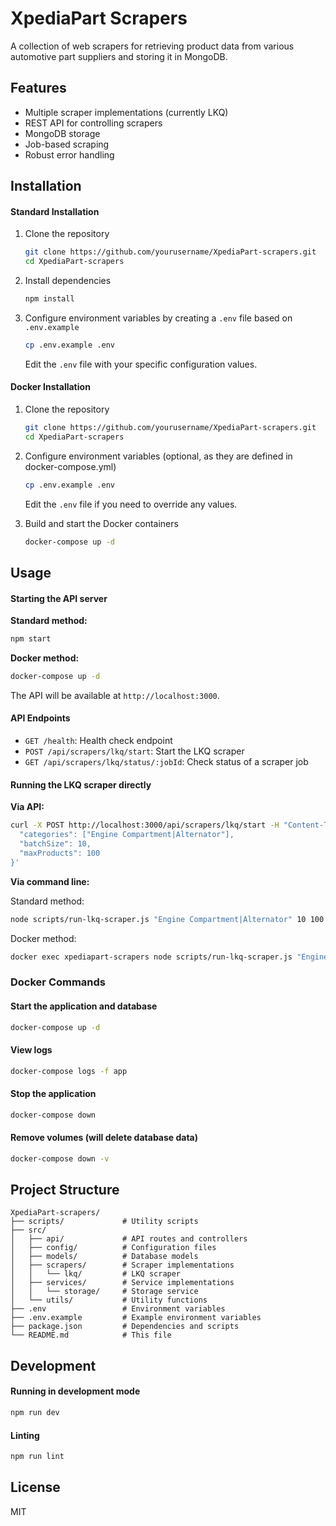 # XpediaPart Scrapers

A collection of web scrapers for retrieving product data from various automotive part suppliers and storing it in MongoDB.

## Features

- Multiple scraper implementations (currently LKQ)
- REST API for controlling scrapers
- MongoDB storage
- Job-based scraping
- Robust error handling

## Installation

#### Standard Installation

1. Clone the repository
   ```bash
   git clone https://github.com/yourusername/XpediaPart-scrapers.git
   cd XpediaPart-scrapers
   ```

2. Install dependencies
   ```bash
   npm install
   ```

3. Configure environment variables by creating a `.env` file based on `.env.example`
   ```bash
   cp .env.example .env
   ```
   Edit the `.env` file with your specific configuration values.

#### Docker Installation

1. Clone the repository
   ```bash
   git clone https://github.com/yourusername/XpediaPart-scrapers.git
   cd XpediaPart-scrapers
   ```

2. Configure environment variables (optional, as they are defined in docker-compose.yml)
   ```bash
   cp .env.example .env
   ```
   Edit the `.env` file if you need to override any values.

3. Build and start the Docker containers
   ```bash
   docker-compose up -d
   ```

## Usage

#### Starting the API server

**Standard method:**
```bash
npm start
```

**Docker method:**
```bash
docker-compose up -d
```

The API will be available at `http://localhost:3000`.

#### API Endpoints

- `GET /health`: Health check endpoint
- `POST /api/scrapers/lkq/start`: Start the LKQ scraper
- `GET /api/scrapers/lkq/status/:jobId`: Check status of a scraper job

#### Running the LKQ scraper directly

**Via API:**
```bash
curl -X POST http://localhost:3000/api/scrapers/lkq/start -H "Content-Type: application/json" -d '{
  "categories": ["Engine Compartment|Alternator"],
  "batchSize": 10, 
  "maxProducts": 100
}'
```

**Via command line:**

Standard method:
```bash
node scripts/run-lkq-scraper.js "Engine Compartment|Alternator" 10 100
```

Docker method:
```bash
docker exec xpediapart-scrapers node scripts/run-lkq-scraper.js "Engine Compartment|Alternator" 10 100
```

### Docker Commands

#### Start the application and database
```bash
docker-compose up -d
```

#### View logs
```bash
docker-compose logs -f app
```

#### Stop the application
```bash
docker-compose down
```

#### Remove volumes (will delete database data)
```bash
docker-compose down -v
```

## Project Structure

```
XpediaPart-scrapers/
├── scripts/             # Utility scripts
├── src/
│   ├── api/             # API routes and controllers
│   ├── config/          # Configuration files
│   ├── models/          # Database models
│   ├── scrapers/        # Scraper implementations
│   │   └── lkq/         # LKQ scraper
│   ├── services/        # Service implementations
│   │   └── storage/     # Storage service
│   └── utils/           # Utility functions
├── .env                 # Environment variables
├── .env.example         # Example environment variables
├── package.json         # Dependencies and scripts
└── README.md            # This file
```

## Development

#### Running in development mode
```bash
npm run dev
```

#### Linting
```bash
npm run lint
```

## License

MIT